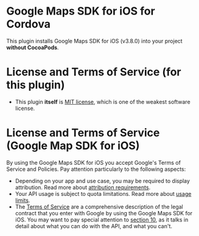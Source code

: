 # Google Maps SDK for iOS for Cordova

This plugin installs Google Maps SDK for iOS (v3.8.0) into your project **without CocoaPods**.

# License and Terms of Service (for this plugin)

* This plugin **itself** is [MIT license](./LICENSE.md), which is one of the weakest software license.

# License and Terms of Service (Google Map SDK for iOS)

By using the Google Maps SDK for iOS you accept Google's Terms of Service and
Policies. Pay attention particularly to the following aspects:

*   Depending on your app and use case, you may be required to display
    attribution. Read more about [attribution requirements](https://developers.google.com/maps/documentation/ios-sdk/intro#attribution_requirements).
*   Your API usage is subject to quota limitations. Read more about [usage
    limits](https://developers.google.com/maps/pricing-and-plans/).
*   The [Terms of Service](https://developers.google.com/maps/terms) are a
    comprehensive description of the legal contract that you enter with Google
    by using the Google Maps SDK for iOS. You may want to pay special attention
    to [section 10](https://developers.google.com/maps/terms#10-license-restrictions), as it
    talks in detail about what you can do with the API, and what you can't.
